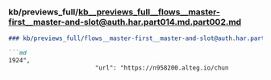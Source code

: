 ### kb/previews_full/kb__previews_full__flows__master-first__master-and-slot@auth.har.part014.md.part002.md

```md
### kb/previews_full/flows__master-first__master-and-slot@auth.har.part014.md (part 002)

```md
1924",
                        "url": "https://n958200.alteg.io/chun
```

```

```
